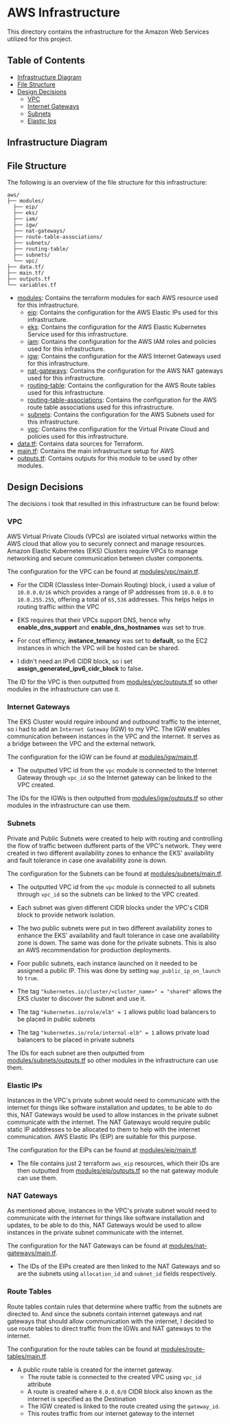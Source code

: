 # AWS Infrastructure

This directory contains the infrastructure for the Amazon Web Services utilized for this project.

## Table of Contents

- [Infrastructure Diagram](#internet-gateways)
- [File Structure](#file-structure)
- [Design Decisions](#design-decisions)
  - [VPC](#vpc)
  - [Internet Gateways](#internet-gateways)
  - [Subnets](#subnets)
  - [Elastic Ips](#elastic-ips)

## Infrastructure Diagram

## File Structure

The following is an overview of the file structure for this infrastructure:

```
aws/
├── modules/
  ├── eip/
  ├── eks/
  ├── iam/
  ├── igw/
  ├── nat-gateways/
  ├── route-table-associations/
  ├── subnets/
  ├── routing-table/
  ├── subnets/
  └── vpc/
├── data.tf/
├── main.tf/
├── outputs.tf
└── variables.tf
```

- [modules](./modules/): Contains the terraform modules for each AWS resource used for this infrastructure.
  - [eip](./modules/eip/): Contains the configuration for the AWS Elastic IPs used for this infrastructure.
  - [eks](./modules/eks/): Contains the configuration for the AWS Elastic Kubernetes Service used for this infrastructure.
  - [iam](./modules/iam/): Contains the configuration for the AWS IAM roles and policies used for this infrastructure.
  - [igw](./modules/igw/): Contains the configuration for the AWS Internet Gateways used for this infrastructure.
  - [nat-gateways](./modules/nat-gateways/): Contains the configuration for the AWS NAT gateways used for this infrastructure.
  - [routing-table](./modules/routing-table/): Contains the configuration for the AWS Route tables used for this infrastructure.
  - [routing-table-associations](./modules/routing-table-associations/): Contains the configuration for the AWS route table associations used for this infrastructure.
  - [subnets](./modules/subnets/): Contains the configuration for the AWS Subnets used for this infrastructure.
  - [vpc](./modules/vpc/): Contains the configuration for the Virtual Private Cloud and policies used for this infrastructure.
- [data.tf](data.tf): Contains data sources for Terraform.
- [main.tf](main.tf): Contains the main infrastructure setup for AWS
- [outputs.tf](outputs.tf): Contains outputs for this module to be used by other modules.

## Design Decisions

The decisions i took that resulted in this infrastructure can be found below:

### VPC

AWS Virtual Private Clouds (VPCs) are isolated virtual networks within the AWS cloud that allow you to securely connect and manage resources. Amazon Elastic Kubernetes (EKS) Clusters require VPCs to manage networking and secure communication between cluster components.

The configuration for the VPC can be found at [modules/vpc/main.tf](./modules/vpc/main.tf).

- For the CIDR (Classless Inter-Domain Routing) block, i used a value of `10.0.0.0/16` which provides a range of IP addresses from `10.0.0.0` to `10.0.255.255`, offering a total of `65,536` addresses. This helps helps in routing traffic within the VPC

- EKS requires that their VPCs support DNS, hence why **enable_dns_support** and **enable_dns_hostnames** was set to true.

- For cost effiency, **instance_tenancy** was set to **default**, so the EC2 instances in which the VPC will be hosted can be shared.

- I didn't need an IPv6 CIDR block, so i set **assign_generated_ipv6_cidr_block** to false.

The ID for the VPC is then outputted from [modules/vpc/outputs.tf](./modules/vpc/outputs.tf) so other modules in the infrastructure can use it.

### Internet Gateways

The EKS Cluster would require inbound and outbound traffic to the internet, so i had to add an `Internet Gateway` (IGW) to my VPC. The IGW enables communication between instances in the VPC and the internet. It serves as a bridge between the VPC and the external network.

The configuration for the IGW can be found at [modules/igw/main.tf](./modules/igw/main.tf).

- The outputted VPC id from the `vpc` module is connected to the Internet Gateway through `vpc_id` so the Internet gateway can be linked to the VPC created.

The IDs for the IGWs is then outputted from [modules/igw/outputs.tf](./modules/igw/outputs.tf) so other modules in the infrastructure can use them.

### Subnets

Private and Public Subnets were created to help with routing and controlling the flow of traffic between dufferent parts of the VPC's network. They were created in two different availability zones to enhance the EKS' availability and fault tolerance in case one availability zone is down.

The configuration for the Subnets can be found at [modules/subnets/main.tf](./modules/subnets/main.tf).

- The outputted VPC id from the `vpc` module is connected to all subnets through `vpc_id` so the subnets can be linked to the VPC created.

- Each subnet was given different CIDR blocks under the VPC's CIDR block to provide network isolation.

- The two public subnets were put in two different availability zones to enhance the EKS' availability and fault tolerance in case one availability zone is down. The same was done for the private subnets. This is also an AWS recommendation for production deployments.

- Foor public subnets, each instance launched on it needed to be assigned a public IP. This was done by setting `map_public_ip_on_launch` to `true`.

- The tag `"kubernetes.io/cluster/<cluster_name>" = "shared"` allows the EKS cluster to discover the subnet and use it.

- The tag `"kubernetes.io/role/elb" = 1` allows public load balancers to be placed in public subnets

- The tag `"kubernetes.io/role/internal-elb" = 1` allows private load balancers to be placed in private subnets

The IDs for each subnet are then outputted from [modules/subnets/outputs.tf](./modules/subnets/outputs.tf) so other modules in the infrastructure can use them.

### Elastic IPs

Instances in the VPC's private subnet would need to communicate with the internet for things like software installation and updates, to be able to do this, NAT Gateways would be used to allow instances in the private subnet communicate with the internet. The NAT Gateways would require public static IP adddresses to be allocated to them to help with the internet communication. AWS Elastic IPs (EIP) are suitable for this purpose.

The configuration for the EIPs can be found at [modules/eip/main.tf](./modules/eip/main.tf).

- The file contains just 2 terraform `aws_eip` resources, which their IDs are then outputted from [modules/eip/outputs.tf](./modules/eip/outputs.tf) so the nat gateway module can use them.


### NAT Gateways

As mentioned above, instances in the VPC's private subnet would need to communicate with the internet for things like software installation and updates, to be able to do this, NAT Gateways would be used to allow instances in the private subnet communicate with the internet.

The configuration for the NAT Gateways can be found at [modules/nat-gateways/main.tf](./modules/nat-gateways/main.tf).

- The IDs of the EIPs created are then linked to the NAT Gateways and so are the subnets using `allocation_id` and `subnet_id` fields respectively.


### Route Tables

Route tables contain rules that determine where traffic from the subnets are directed to. And since the subnets contain internet gateways and nat gateways that should allow communication with the internet, I decided to use route tables to direct traffic  from the IGWs and NAT gateways to the internet.

The configuration for the route tables can be found at [modules/route-tables/main.tf](./modules/route-tables/main.tf).

- A public route table is created for the internet gateway.
  - The route table is connected to the created VPC using `vpc_id` attribute
  - A route is created where `0.0.0.0/0` CIDR block also known as the internet is specified as the Destination
  - The IGW created is linked to the route created using the `gateway_id`.
  - This routes traffic from our internet gateway to the internet